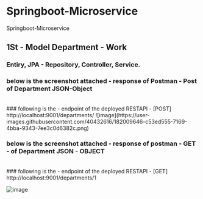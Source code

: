 # Springboot-Microservice
Springboot-Microservice


## 1St - Model Department - Work
### Entiry, JPA - Repository, Controller, Service.

### below is the screenshot attached - response of Postman - Post of Department JSON-Object
</br>
### following is the - endpoint of the deployed RESTAPI - [POST] http://localhost:9001/departments/
![image](https://user-images.githubusercontent.com/40432616/182009646-c53ed555-7169-4bba-9343-7ee3c0d6382c.png)

### below is the screenshot attached - response of postman - GET - of Department JSON - OBJECT

</br>
### following is the - endpoint of the deployed RESTAPI - [GET] http://localhost:9001/departments/1

![image](https://user-images.githubusercontent.com/40432616/182009697-044f5026-83a3-4ab5-b9f9-67b107e07e36.png)
